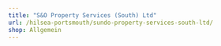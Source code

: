 ```yaml
---
title: "S&O Property Services (South) Ltd"
url: /hilsea-portsmouth/sundo-property-services-south-ltd/
shop: Allgemein
---
```

